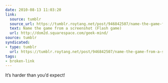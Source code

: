 ```yaml
---
date: 2010-08-13 11:03:20
link:
  source: tumblr
  source_url: https://tumblr.roytang.net/post/946842507/name-the-game-from-a-screenshot-flash-game
  text: Name the game from a screenshot (Flash game)
  url: http://dom2d.squarespace.com/geek-mind/
source: tumblr
syndicated:
- type: tumblr
  url: https://tumblr.roytang.net/post/946842507/name-the-game-from-a-screenshot-flash-game
tags:
- broken-link
---
```


<p>It&rsquo;s harder than you&rsquo;d expect!</p>